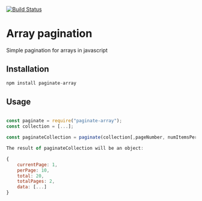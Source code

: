 [![Build Status](https://semaphoreci.com/api/v1/netanel7799/paginate-array/branches/master/badge.svg)](https://semaphoreci.com/netanel7799/paginate-array)

# Array pagination

Simple pagination for arrays in javascript
## Installation
```js
npm install paginate-array
```

## Usage

```js

const paginate = require("paginate-array");
const collection = [...];

const paginateCollection = paginate(collection[,pageNumber, numItemsPerPage]);

The result of paginateCollection will be an object:

{
    currentPage: 1,
    perPage: 10,
    total: 20,
    totalPages: 2,
    data: [...]
}
```
